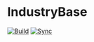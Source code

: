 # IndustryBase

[![Build](https://github.com/BinZhengStudio/IndustryBase/actions/workflows/build-and-release.yml/badge.svg)](https://github.com/BinZhengStudio/IndustryBase/actions/workflows/build-and-release.yml)
[![Sync](https://github.com/BinZhengStudio/IndustryBase/actions/workflows/gitee-sync.yml/badge.svg)](https://github.com/BinZhengStudio/IndustryBase/actions/workflows/gitee-sync.yml)
